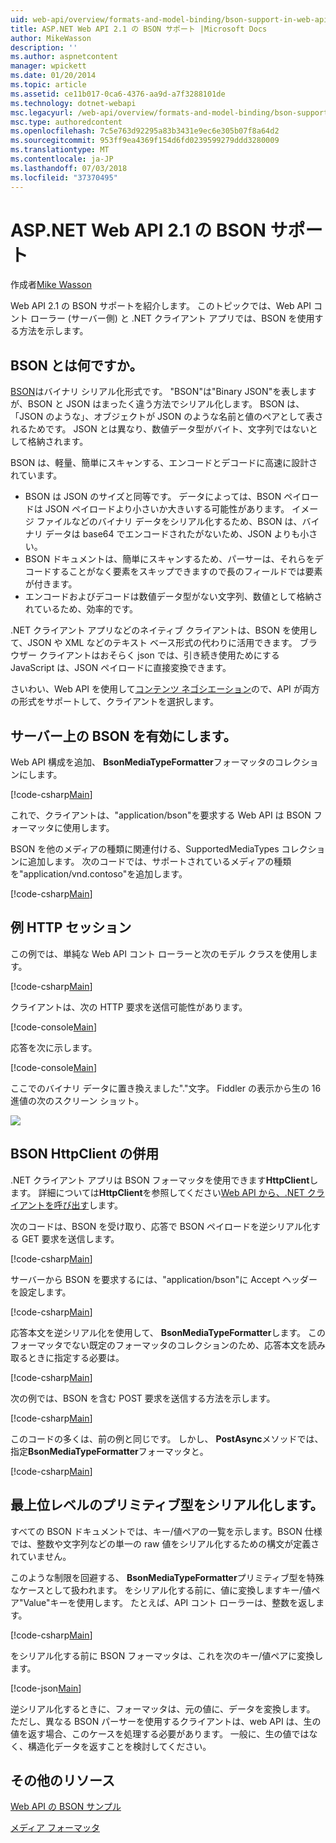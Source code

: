 ```yaml
---
uid: web-api/overview/formats-and-model-binding/bson-support-in-web-api-21
title: ASP.NET Web API 2.1 の BSON サポート |Microsoft Docs
author: MikeWasson
description: ''
ms.author: aspnetcontent
manager: wpickett
ms.date: 01/20/2014
ms.topic: article
ms.assetid: ce11b017-0ca6-4376-aa9d-a7f3288101de
ms.technology: dotnet-webapi
msc.legacyurl: /web-api/overview/formats-and-model-binding/bson-support-in-web-api-21
msc.type: authoredcontent
ms.openlocfilehash: 7c5e763d92295a83b3431e9ec6e305b07f8a64d2
ms.sourcegitcommit: 953ff9ea4369f154d6fd0239599279ddd3280009
ms.translationtype: MT
ms.contentlocale: ja-JP
ms.lasthandoff: 07/03/2018
ms.locfileid: "37370495"
---
```

<a name="bson-support-in-aspnet-web-api-21"></a>ASP.NET Web API 2.1 の BSON サポート
====================
作成者[Mike Wasson](https://github.com/MikeWasson)

Web API 2.1 の BSON サポートを紹介します。 このトピックでは、Web API コント ローラー (サーバー側) と .NET クライアント アプリでは、BSON を使用する方法を示します。

## <a name="what-is-bson"></a>BSON とは何ですか。

[BSON](http://bsonspec.org/)はバイナリ シリアル化形式です。 "BSON"は"Binary JSON"を表しますが、BSON と JSON はまったく違う方法でシリアル化します。 BSON は、「JSON のような」、オブジェクトが JSON のような名前と値のペアとして表されるためです。 JSON とは異なり、数値データ型がバイト、文字列ではないとして格納されます。

BSON は、軽量、簡単にスキャンする、エンコードとデコードに高速に設計されています。

- BSON は JSON のサイズと同等です。 データによっては、BSON ペイロードは JSON ペイロードより小さいか大きいする可能性があります。 イメージ ファイルなどのバイナリ データをシリアル化するため、BSON は、バイナリ データは base64 でエンコードされたがないため、JSON よりも小さい。
- BSON ドキュメントは、簡単にスキャンするため、パーサーは、それらをデコードすることがなく要素をスキップできますので長のフィールドでは要素が付きます。
- エンコードおよびデコードは数値データ型がない文字列、数値として格納されているため、効率的です。

.NET クライアント アプリなどのネイティブ クライアントは、BSON を使用して、JSON や XML などのテキスト ベース形式の代わりに活用できます。 ブラウザー クライアントはおそらく json では、引き続き使用ためにする JavaScript は、JSON ペイロードに直接変換できます。

さいわい、Web API を使用して[コンテンツ ネゴシエーション](content-negotiation.md)ので、API が両方の形式をサポートして、クライアントを選択します。

## <a name="enabling-bson-on-the-server"></a>サーバー上の BSON を有効にします。

Web API 構成を追加、 **BsonMediaTypeFormatter**フォーマッタのコレクションにします。

[!code-csharp[Main](bson-support-in-web-api-21/samples/sample1.cs)]

これで、クライアントは、"application/bson"を要求する Web API は BSON フォーマッタに使用します。

BSON を他のメディアの種類に関連付ける、SupportedMediaTypes コレクションに追加します。 次のコードでは、サポートされているメディアの種類を"application/vnd.contoso"を追加します。

[!code-csharp[Main](bson-support-in-web-api-21/samples/sample2.cs)]

## <a name="example-http-session"></a>例 HTTP セッション

この例では、単純な Web API コント ローラーと次のモデル クラスを使用します。

[!code-csharp[Main](bson-support-in-web-api-21/samples/sample3.cs)]

クライアントは、次の HTTP 要求を送信可能性があります。

[!code-console[Main](bson-support-in-web-api-21/samples/sample4.cmd)]

応答を次に示します。

[!code-console[Main](bson-support-in-web-api-21/samples/sample5.cmd)]

ここでのバイナリ データに置き換えました&quot;.&quot;文字。 Fiddler の表示から生の 16 進値の次のスクリーン ショット。

[![](bson-support-in-web-api-21/_static/image2.png)](bson-support-in-web-api-21/_static/image1.png)

## <a name="using-bson-with-httpclient"></a>BSON HttpClient の併用

.NET クライアント アプリは BSON フォーマッタを使用できます**HttpClient**します。 詳細については**HttpClient**を参照してください[Web API から、.NET クライアントを呼び出す](../advanced/calling-a-web-api-from-a-net-client.md)します。

次のコードは、BSON を受け取り、応答で BSON ペイロードを逆シリアル化する GET 要求を送信します。

[!code-csharp[Main](bson-support-in-web-api-21/samples/sample6.cs)]

サーバーから BSON を要求するには、"application/bson"に Accept ヘッダーを設定します。

[!code-csharp[Main](bson-support-in-web-api-21/samples/sample7.cs)]

応答本文を逆シリアル化を使用して、 **BsonMediaTypeFormatter**します。 このフォーマッタでない既定のフォーマッタのコレクションのため、応答本文を読み取るときに指定する必要は。

[!code-csharp[Main](bson-support-in-web-api-21/samples/sample8.cs)]

次の例では、BSON を含む POST 要求を送信する方法を示します。

[!code-csharp[Main](bson-support-in-web-api-21/samples/sample9.cs)]

このコードの多くは、前の例と同じです。 しかし、 **PostAsync**メソッドでは、指定**BsonMediaTypeFormatter**フォーマッタと。

[!code-csharp[Main](bson-support-in-web-api-21/samples/sample10.cs)]

## <a name="serializing-top-level-primitive-types"></a>最上位レベルのプリミティブ型をシリアル化します。

すべての BSON ドキュメントでは、キー/値ペアの一覧を示します。BSON 仕様では、整数や文字列などの単一の raw 値をシリアル化するための構文が定義されていません。

このような制限を回避する、 **BsonMediaTypeFormatter**プリミティブ型を特殊なケースとして扱われます。 をシリアル化する前に、値に変換しますキー/値ペア"Value"キーを使用します。 たとえば、API コント ローラーは、整数を返します。

[!code-csharp[Main](bson-support-in-web-api-21/samples/sample11.cs)]

をシリアル化する前に BSON フォーマッタは、これを次のキー/値ペアに変換します。

[!code-json[Main](bson-support-in-web-api-21/samples/sample12.json)]

逆シリアル化するときに、フォーマッタは、元の値に、データを変換します。 ただし、異なる BSON パーサーを使用するクライアントは、web API は、生の値を返す場合、このケースを処理する必要があります。 一般に、生の値ではなく、構造化データを返すことを検討してください。

## <a name="additional-resources"></a>その他のリソース

[Web API の BSON サンプル](https://aspnet.codeplex.com/SourceControl/latest#Samples/WebApi/BSONSample/)

[メディア フォーマッタ](media-formatters.md)
